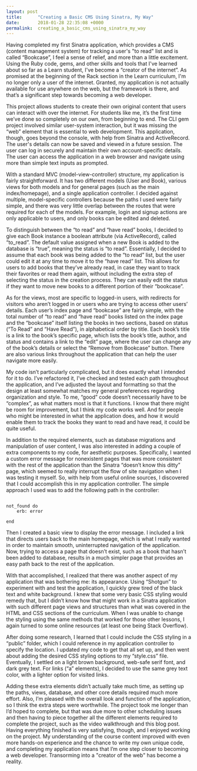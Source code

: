 ```yaml
---
layout: post
title:      "Creating a Basic CMS Using Sinatra, My Way"
date:       2018-01-28 22:35:08 +0000
permalink:  creating_a_basic_cms_using_sinatra_my_way
---
```



Having completed my first Sinatra application, which provides a CMS (content management system) for tracking a user's "to read" list and is called “Bookcase”, I feel a sense of relief, and more than a little excitement. Using the Ruby code, gems, and other skills and tools that I've learned about so far as a Learn student, I've become a “creator of the internet”. As promised at the beginning of the Rack section in the Learn curriculum, I'm no longer only a user of the internet. Granted, my application is not actually available for use anywhere on the web, but the framework is there, and that’s a significant step towards becoming a web developer.

This project allows students to create their own original content that users can interact with over the internet. For students like me, it’s the first time we’ve done so completely on our own, from beginning to end. The CLI gem project involved similar user-system interaction, but it was missing the “web” element that is essential to web development. This application, though, goes beyond the console, with help from Sinatra and ActiveRecord. The user's details can now be saved and viewed in a future session. The user can log in securely and maintain their own account-specific details. The user can access the application in a web browser and navigate using more than simple text inputs as prompted.

With a standard MVC (model-view-controller) structure, my application is fairly straightforward. It has two different models (User and Book), various views for both models and for general pages (such as the main index/homepage), and a single application controller. I decided against multiple, model-specific controllers because the paths I used were fairly simple, and there was very little overlap between the routes that were required for each of the models. For example, login and signup actions are only applicable to users, and only books can be edited and deleted. 

To distinguish between the “to read” and “have read” books, I decided to give each Book instance a boolean attribute (via ActiveRecord), called “to_read”. The default value assigned when a new Book is added to the database is “true”, meaning the status is “to read”. Essentially, I decided to assume that each book was being added to the “to read” list, but the user could edit it at any time to move it to the “have read” list. This allows for users to add books that they’ve already read, in case they want to track their favorites or read them again, without including the extra step of selecting the status in the creation process. They can easily edit the status if they want to move new books to a different portion of their “bookcase”.

As for the views, most are specific to logged-in users, with redirects for visitors who aren’t logged in or users who are trying to access other users’ details. Each user’s index page and “bookcase” are fairly simple, with the total number of “to read” and “have read” books listed on the index page and the “bookcase” itself listing the books in two sections, based on status (“To Read” and “Have Read”), in alphabetical order by title. Each book’s title is a link to the book’s specific page, which lists the book’s title, author, and status and contains a link to the “edit” page, where the user can change any of the book’s details or select the “Remove from Bookcase” button. There are also various links throughout the application that can help the user navigate more easily.

My code isn’t particularly complicated, but it does exactly what I intended for it to do. I’ve refactored it, I’ve checked and tested each path throughout the application, and I’ve adjusted the layout and formatting so that the design at least somewhat matches my general preferences regarding organization and style. To me, “good” code doesn’t necessarily have to be “complex”, as what matters most is that it functions. I know that there might be room for improvement, but I think my code works well. And for people who might be interested in what the application does, and how it would enable them to track the books they want to read and have read, it could be quite useful.

In addition to the required elements, such as database migrations and manipulation of user content, I was also interested in adding a couple of extra components to my code, for aesthetic purposes. Specifically, I wanted a custom error message for nonexistent pages that was more consistent with the rest of the application than the Sinatra “doesn’t know this ditty” page, which seemed to really interrupt the flow of site navigation when I was testing it myself. So, with help from useful online sources, I discovered that I could accomplish this in my application controller. The simple approach I used was to add the following path in the controller:
	
<code>
not_found do		
&nbsp;&nbsp;&nbsp; erb: error<br>
end
</code>

Then I created a basic view to display the error message. I included a link that directs users back to the main homepage, which is what I really wanted in order to maintain smooth, uninterrupted navigation of the application. Now, trying to access a page that doesn’t exist, such as a book that hasn’t been added to database, results in a much simpler page that provides an easy path back to the rest of the application.

With that accomplished, I realized that there was another aspect of my application that was bothering me: its appearance. Using “Shotgun” to experiment with and test the application, I quickly grew tired of the black text and white background. I knew that some very basic CSS styling would remedy that, but I didn’t know how that might work in a Sinatra application with such different page views and structures than what was covered in the HTML and CSS sections of the curriculum. When I was unable to change the styling using the same methods that worked for those other lessons, I again turned to some online resources (at least one being Stack Overflow). 

After doing some research, I learned that I could include the CSS styling in a “public” folder, which I could reference in my application controller to specify the location. I updated my code to get that all set up, and then went about adding the desired CSS styling options to my “style.css” file. Eventually, I settled on a light brown background, web-safe serif font, and dark grey text. For links (“a” elements), I decided to use the same grey text color, with a lighter option for visited links.

Adding these extra elements didn’t actually take much time, as setting up the paths, views, database, and other core details required much more effort. Also, I’m pleased with the overall look and function of the application, so I think the extra steps were worthwhile. The project took me longer than I’d hoped to complete, but that was due more to other scheduling issues and then having to piece together all the different elements required to complete the project, such as the video walkthrough and this blog post. Having everything finished is very satisfying, though, and I enjoyed working on the project. My understanding of the course content improved with even more hands-on experience and the chance to write my own unique code, and completing my application means that I’m one step closer to becoming a web developer. Transorming into a "creator of the web" has become a reality.
